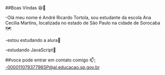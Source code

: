 ##Boas Vindas 😆🤑

-Olá meu nome é André Ricardo Tortola, sou estudante da escola Ana Cecilia Martins, localizada no estado de São Paulo na cidade de Sorocaba🗺️

-estou estudando a alura📘

-estudando JavaScript📎
  
##voce pode entrar em contato comigo 📫;
-00001107937796SP@al.educacao.sp.gov.br
